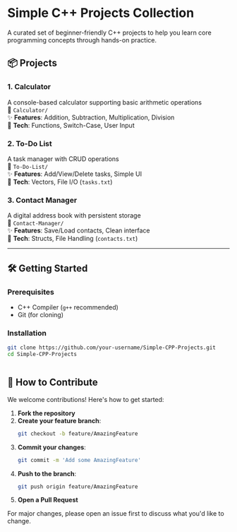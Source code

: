 # Simple C++ Projects Collection  
A curated set of beginner-friendly C++ projects to help you learn core programming concepts through hands-on practice.  

## 📦 Projects  
### 1. Calculator  
A console-based calculator supporting basic arithmetic operations  
📂 `Calculator/`  
✨ **Features**: Addition, Subtraction, Multiplication, Division  
🔧 **Tech**: Functions, Switch-Case, User Input  

### 2. To-Do List  
A task manager with CRUD operations  
📂 `To-Do-List/`  
✨ **Features**: Add/View/Delete tasks, Simple UI  
🔧 **Tech**: Vectors, File I/O (`tasks.txt`)  

### 3. Contact Manager  
A digital address book with persistent storage  
📂 `Contact-Manager/`  
✨ **Features**: Save/Load contacts, Clean interface  
🔧 **Tech**: Structs, File Handling (`contacts.txt`)  

---

## 🛠️ Getting Started  
### Prerequisites  
- C++ Compiler (`g++` recommended)  
- Git (for cloning)  

### Installation  
```bash
git clone https://github.com/your-username/Simple-CPP-Projects.git
cd Simple-CPP-Projects



```

## 🤝 How to Contribute  
We welcome contributions! Here's how to get started:

1. **Fork the repository**
2. **Create your feature branch**:
   ```bash
   git checkout -b feature/AmazingFeature
   ```
3. **Commit your changes**:
   ```bash
   git commit -m 'Add some AmazingFeature'
   ```
4. **Push to the branch**:
   ```bash
   git push origin feature/AmazingFeature
   ```
5. **Open a Pull Request**

For major changes, please open an issue first to discuss what you'd like to change.

